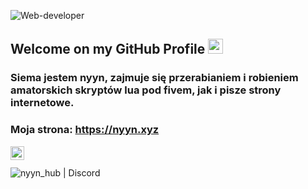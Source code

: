 
![Web-developer](https://media.discordapp.net/attachments/831485010497896449/831937019314962472/banner.png)
    
## Welcome on my GitHub Profile <img src="https://github.com/TheDudeThatCode/TheDudeThatCode/blob/master/Assets/Earth.gif" width="24px">

### Siema jestem nyyn, zajmuje się przerabianiem i robieniem amatorskich skryptów lua pod fivem, jak i pisze strony internetowe.

### Moja strona: https://nyyn.xyz

<a href="https://discord.gg/3ngdfCP4u3">
  <img align="left" alt="nyyn_hub | Discord" width="22px" src="https://cdn.jsdelivr.net/npm/simple-icons@3.13.0/icons/discord.svg" />
</a>


<br />
<br />
<a href="https://discord.gg/B3XrsNzZQf">
  <img align="left" alt="nyyn_hub | Discord" src="https://media.discordapp.net/attachments/820372196165550080/832145760820658206/elo_dc.png?width=107&height=18" />
</a>
